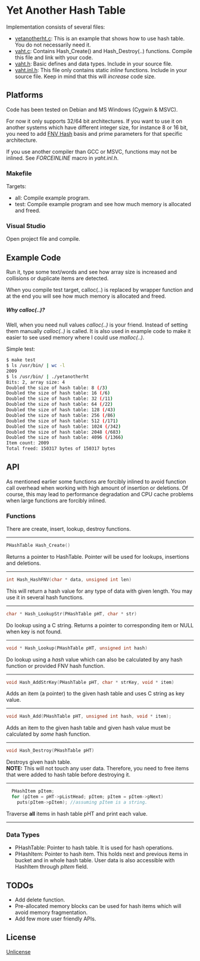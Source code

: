 # Yet Another Hash Table

Implementation consists of several files:

  - [yetanotherht.c]: This is an example that shows how to use hash table. You do not necessarily need it.
  - [yaht.c]: Contains Hash_Create() and Hash_Destroy(..) functions. Compile this file and link with your code.
  - [yaht.h]: Basic defines and data types. Include in your source file.
  - [yaht.inl.h]: This file only contains static *inline* functions. Include in your source file. Keep in mind that this will *increase* code size.

## Platforms
Code has been tested on Debian and MS Windows (Cygwin & MSVC).

For now it only supports 32/64 bit architectures. If you want to use it on another systems which have different integer size, for instance 8 or 16 bit, you need to add [FNV Hash] basis and prime parameters for that specific architecture.

If you use another compiler than GCC or MSVC, functions may not be inlined. See *FORCEINLINE* macro in *yaht.inl.h*.

### Makefile

Targets:
* all: Compile example program.
* test: Compile example program and see how much memory is allocated and freed.

### Visual Studio

Open project file and compile.

## Example Code

Run it, type some text/words and see how array size is increased and collisions or duplicate items are detected.

When you compile test target, calloc(..) is replaced by wrapper function and at the end you will see how much memory is allocated and freed.

##### Why *calloc(..)*?
Well, when you need null values *calloc(..)* is your friend. Instead of setting them manually *calloc(..)* is called. It is also used in example code to make it easier to see used memory where I could use *malloc(..)*.

Simple test:
```sh
$ make test
$ ls /usr/bin/ | wc -l
2009
$ ls /usr/bin/ | ./yetanotherht
Bits: 2, array size: 4
Doubled the size of hash table: 8 (/3)
Doubled the size of hash table: 16 (/6)
Doubled the size of hash table: 32 (/11)
Doubled the size of hash table: 64 (/22)
Doubled the size of hash table: 128 (/43)
Doubled the size of hash table: 256 (/86)
Doubled the size of hash table: 512 (/171)
Doubled the size of hash table: 1024 (/342)
Doubled the size of hash table: 2048 (/683)
Doubled the size of hash table: 4096 (/1366)
Item count: 2009
Total freed: 150317 bytes of 150317 bytes
```

## API

As mentioned earlier some functions are forcibly inlined to avoid function call overhead when working with high amount of insertion or deletions. Of course, this may  lead to performance degradation and CPU cache problems when large functions are forcibly inlined.

### Functions
There are create, insert, lookup, destroy functions.

- - -
```c
PHashTable Hash_Create()
```
Returns a pointer to HashTable. Pointer will be used for lookups, insertions and deletions.
- - -
```c
int Hash_HashFNV(char * data, unsigned int len)
```
This will return a hash value for any type of data with given length. You may use it in several hash functions.
- - -
```c
char * Hash_LookupStr(PHashTable pHT, char * str)
```
Do lookup using a C string. Returns a pointer to corresponding item or NULL when key is not found.
- - -
```c
void * Hash_Lookup(PHashTable pHT, unsigned int hash)
```
Do lookup using a *hash* value which can also be calculated by any hash function or provided FNV hash function.
- - -
```c
void Hash_AddStrKey(PHashTable pHT, char * strKey, void * item)
```
Adds an item (a pointer) to the given hash table and uses C string as key value.
- - -
```c
void Hash_Add(PHashTable pHT, unsigned int hash, void * item);
```
Adds an item to the given hash table and given hash value must be calculated by *some* hash function.
- - -
```c
void Hash_Destroy(PHashTable pHT)
```
Destroys given hash table.  
**NOTE:** This will not touch any user data. Therefore, you need to free items that were added to hash table before destroying it.
- - -
```c
  PHashItem pItem;
  for (pItem = pHT->pListHead; pItem; pItem = pItem->pNext)
    puts(pItem->pItem); //assuming pItem is a string.
```
Traverse **all** items in hash table pHT and print each value.
- - -
### Data Types

* PHashTable: Pointer to hash table. It is used for hash operations.
* PHashItem: Pointer to hash item. This holds next and previous items in bucket and in whole hash table. User data is also accessible with HashItem through *pItem* field.

## TODOs
* Add delete function.
* Pre-allocated memory blocks can be used for hash items which will avoid memory fragmentation.
* Add few more user friendly APIs.

## License
[Unlicense]

   [yaht.c]: <yaht.c>
   [yaht.h]: <yaht.h>
   [yaht.inl.h]: <yaht.inl.h>
   [yetanotherht.c]: <yetanotherht.c>
   [FNV Hash]: <http://www.isthe.com/chongo/tech/comp/fnv/>
   [Unlicense]: <http://unlicense.org/>

